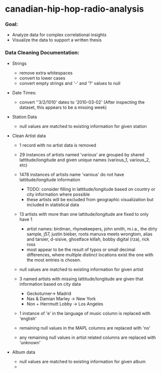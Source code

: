# canadian-hip-hop-radio-analysis


### Goal:
- Analyze data for complex correlational insights
- Visualize the data to support a written thesis


### Data Cleaning Documentation:

- Strings
  - remove extra whitespaces
  - convert to lower cases
  - convert empty strings and '-' and '?' values to null
 
- Date Times:
  - convert ''3/2/1010' dates to '2010-03-02' (After inspecting the dataset, this appears to be a missing week)

- Station Data
  -  null values are matched to existing information for given station

- Clean Artist data
  - 1 record with no artist data is removed
  - 29 instances of artists named 'various' are grouped by shared lattitude/longitude and given unique names (various_1, various_2, etc)
  - 1478 instances of artists name 'various' do not have lattitude/longitude information
    - TODO: consider filling in lattitude/longitude based on country or city information where possible
    - these artists will be excluded from geographic visualization but included in statistical data
  - 13 artists with more than one lattitude/longitude are fixed to only have 1
    - artist names: birdman, rhymekeepers, john smith, m.i.a., the dirty sample, j57, justin bieber, roots manuva meets wrongtom, alias and tarsier, d-sisive, ghostface killah, bobby digital (rza), rick ross 
    - most appear to be the result of typos or small decimal differences, where multiple distinct locations exist the one with the most entries is chosen.
  - null values are matched to existing information for given artist
  - 3 named artists with missing lattitude/longitude are given that information based on city data
    - Geckoturner-> Madrid
    - Nas & Damian Marley -> New York
    - Non + Herrmutt Lobby -> Los Angeles
  - 1 instance of 'e' in the language of music column is replaced with 'english'

  - remaining null values in the MAPL columns are replaced with 'no'
  - any remaining null values in artist related columns are replaced with 'unknown'

- Album data
  - null values are matched to existing information for given album
  -  



